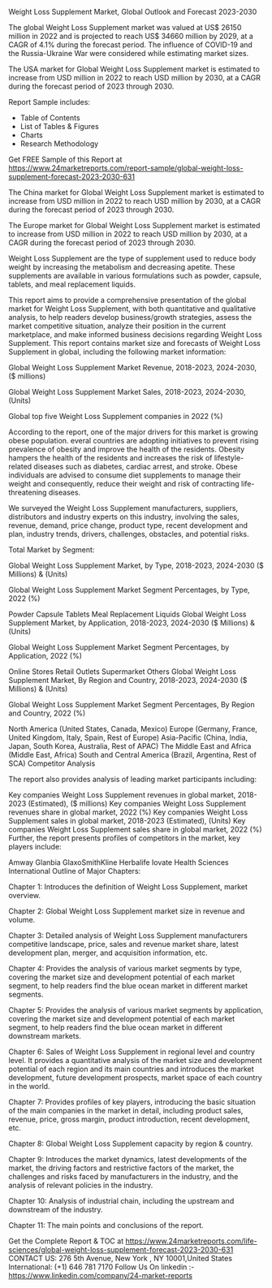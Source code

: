 Weight Loss Supplement Market, Global Outlook and Forecast 2023-2030

The global Weight Loss Supplement market was valued at US$ 26150 million in 2022 and is projected to reach US$ 34660 million by 2029, at a CAGR of 4.1% during the forecast period. The influence of COVID-19 and the Russia-Ukraine War were considered while estimating market sizes.

The USA market for Global Weight Loss Supplement market is estimated to increase from USD million in 2022 to reach USD million by 2030, at a CAGR during the forecast period of 2023 through 2030.

Report Sample includes:
- Table of Contents
- List of Tables & Figures
- Charts
- Research Methodology

Get FREE Sample of this Report at https://www.24marketreports.com/report-sample/global-weight-loss-supplement-forecast-2023-2030-631

The China market for Global Weight Loss Supplement market is estimated to increase from USD million in 2022 to reach USD million by 2030, at a CAGR during the forecast period of 2023 through 2030.

The Europe market for Global Weight Loss Supplement market is estimated to increase from USD million in 2022 to reach USD million by 2030, at a CAGR during the forecast period of 2023 through 2030.

Weight Loss Supplement are the type of supplement used to reduce body weight by increasing the metabolism and decreasing apetite. These supplements are available in various formulations such as powder, capsule, tablets, and meal replacement liquids.

This report aims to provide a comprehensive presentation of the global market for Weight Loss Supplement, with both quantitative and qualitative analysis, to help readers develop business/growth strategies, assess the market competitive situation, analyze their position in the current marketplace, and make informed business decisions regarding Weight Loss Supplement. This report contains market size and forecasts of Weight Loss Supplement in global, including the following market information:

Global Weight Loss Supplement Market Revenue, 2018-2023, 2024-2030, ($ millions)

Global Weight Loss Supplement Market Sales, 2018-2023, 2024-2030, (Units)

Global top five Weight Loss Supplement companies in 2022 (%)

According to the report, one of the major drivers for this market is growing obese population. everal countries are adopting initiatives to prevent rising prevalence of obesity and improve the health of the residents. Obesity hampers the health of the residents and increases the risk of lifestyle-related diseases such as diabetes, cardiac arrest, and stroke. Obese individuals are advised to consume diet supplements to manage their weight and consequently, reduce their weight and risk of contracting life-threatening diseases.

We surveyed the Weight Loss Supplement manufacturers, suppliers, distributors and industry experts on this industry, involving the sales, revenue, demand, price change, product type, recent development and plan, industry trends, drivers, challenges, obstacles, and potential risks.

Total Market by Segment:

Global Weight Loss Supplement Market, by Type, 2018-2023, 2024-2030 ($ Millions) & (Units)

Global Weight Loss Supplement Market Segment Percentages, by Type, 2022 (%)

Powder
Capsule
Tablets
Meal Replacement Liquids
Global Weight Loss Supplement Market, by Application, 2018-2023, 2024-2030 ($ Millions) & (Units)

Global Weight Loss Supplement Market Segment Percentages, by Application, 2022 (%)

Online Stores
Retail Outlets
Supermarket
Others
Global Weight Loss Supplement Market, By Region and Country, 2018-2023, 2024-2030 ($ Millions) & (Units)

Global Weight Loss Supplement Market Segment Percentages, By Region and Country, 2022 (%)

North America (United States, Canada, Mexico)
Europe (Germany, France, United Kingdom, Italy, Spain, Rest of Europe)
Asia-Pacific (China, India, Japan, South Korea, Australia, Rest of APAC)
The Middle East and Africa (Middle East, Africa)
South and Central America (Brazil, Argentina, Rest of SCA)
Competitor Analysis

The report also provides analysis of leading market participants including:

Key companies Weight Loss Supplement revenues in global market, 2018-2023 (Estimated), ($ millions)
Key companies Weight Loss Supplement revenues share in global market, 2022 (%)
Key companies Weight Loss Supplement sales in global market, 2018-2023 (Estimated), (Units)
Key companies Weight Loss Supplement sales share in global market, 2022 (%)
Further, the report presents profiles of competitors in the market, key players include:

Amway
Glanbia
GlaxoSmithKline
Herbalife
Iovate Health Sciences International
Outline of Major Chapters:

Chapter 1: Introduces the definition of Weight Loss Supplement, market overview.

Chapter 2: Global Weight Loss Supplement market size in revenue and volume.

Chapter 3: Detailed analysis of Weight Loss Supplement manufacturers competitive landscape, price, sales and revenue market share, latest development plan, merger, and acquisition information, etc.

Chapter 4: Provides the analysis of various market segments by type, covering the market size and development potential of each market segment, to help readers find the blue ocean market in different market segments.

Chapter 5: Provides the analysis of various market segments by application, covering the market size and development potential of each market segment, to help readers find the blue ocean market in different downstream markets.

Chapter 6: Sales of Weight Loss Supplement in regional level and country level. It provides a quantitative analysis of the market size and development potential of each region and its main countries and introduces the market development, future development prospects, market space of each country in the world.

Chapter 7: Provides profiles of key players, introducing the basic situation of the main companies in the market in detail, including product sales, revenue, price, gross margin, product introduction, recent development, etc.

Chapter 8: Global Weight Loss Supplement capacity by region & country.

Chapter 9: Introduces the market dynamics, latest developments of the market, the driving factors and restrictive factors of the market, the challenges and risks faced by manufacturers in the industry, and the analysis of relevant policies in the industry.

Chapter 10: Analysis of industrial chain, including the upstream and downstream of the industry.

Chapter 11: The main points and conclusions of the report.

Get the Complete Report & TOC at https://www.24marketreports.com/life-sciences/global-weight-loss-supplement-forecast-2023-2030-631
CONTACT US:
276 5th Avenue, New York , NY 10001,United States
International: (+1) 646 781 7170
Follow Us On linkedin :- https://www.linkedin.com/company/24-market-reports
